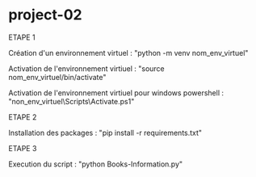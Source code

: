 # project-02


ETAPE 1
 
Création d'un environnement virtuel : "python -m venv nom_env_virtuel"  

Activation de l'environnement virtiuel : "source nom_env_virtuel/bin/activate" 

Activation de l'environnement virtiuel pour windows powershell : "non_env_virtuel\Scripts\Activate.ps1"

ETAPE 2

Installation des packages : "pip install -r requirements.txt"

ETAPE 3

Execution du script : "python Books-Information.py"
